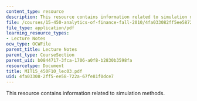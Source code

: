 ```yaml
---
content_type: resource
description: This resource contains information related to simulation methods.
file: /courses/15-450-analytics-of-finance-fall-2010/4fa033082ff5ee58722a67fe81f0dce7_MIT15_450F10_lec03.pdf
file_type: application/pdf
learning_resource_types:
- Lecture Notes
ocw_type: OCWFile
parent_title: Lecture Notes
parent_type: CourseSection
parent_uid: b0844717-3fca-1706-a0f8-b2830b3598fa
resourcetype: Document
title: MIT15_450F10_lec03.pdf
uid: 4fa03308-2ff5-ee58-722a-67fe81f0dce7
---
```

This resource contains information related to simulation methods.

